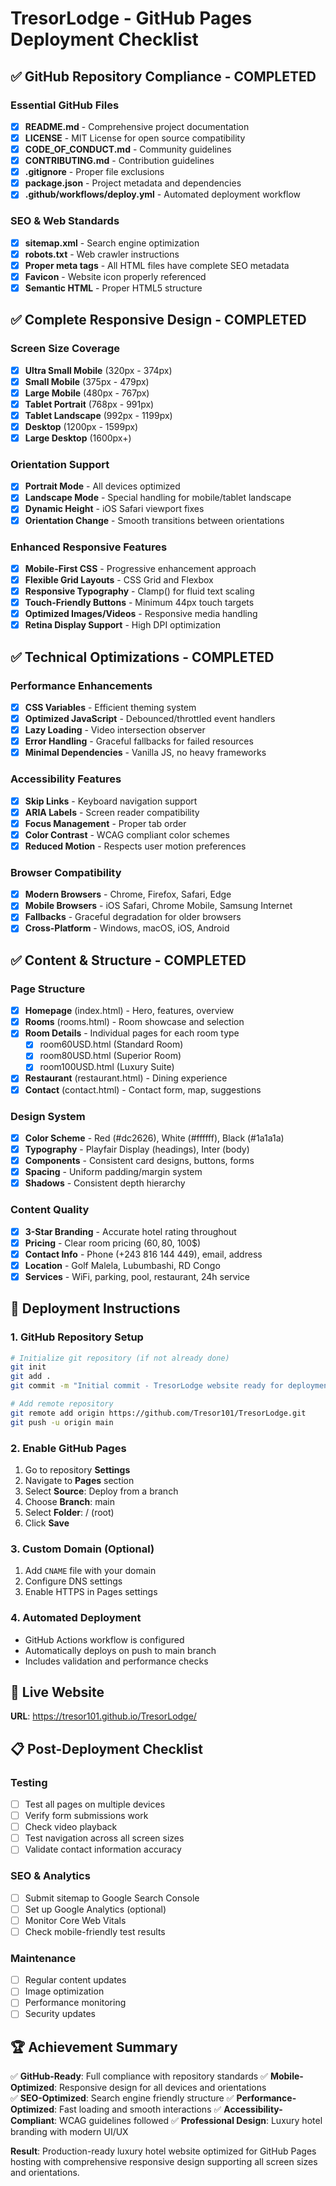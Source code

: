 # TresorLodge - GitHub Pages Deployment Checklist

## ✅ GitHub Repository Compliance - COMPLETED

### Essential GitHub Files
- [x] **README.md** - Comprehensive project documentation
- [x] **LICENSE** - MIT License for open source compatibility  
- [x] **CODE_OF_CONDUCT.md** - Community guidelines
- [x] **CONTRIBUTING.md** - Contribution guidelines
- [x] **.gitignore** - Proper file exclusions
- [x] **package.json** - Project metadata and dependencies
- [x] **.github/workflows/deploy.yml** - Automated deployment workflow

### SEO & Web Standards
- [x] **sitemap.xml** - Search engine optimization
- [x] **robots.txt** - Web crawler instructions
- [x] **Proper meta tags** - All HTML files have complete SEO metadata
- [x] **Favicon** - Website icon properly referenced
- [x] **Semantic HTML** - Proper HTML5 structure

## ✅ Complete Responsive Design - COMPLETED

### Screen Size Coverage
- [x] **Ultra Small Mobile** (320px - 374px)
- [x] **Small Mobile** (375px - 479px) 
- [x] **Large Mobile** (480px - 767px)
- [x] **Tablet Portrait** (768px - 991px)
- [x] **Tablet Landscape** (992px - 1199px)
- [x] **Desktop** (1200px - 1599px)
- [x] **Large Desktop** (1600px+)

### Orientation Support
- [x] **Portrait Mode** - All devices optimized
- [x] **Landscape Mode** - Special handling for mobile/tablet landscape
- [x] **Dynamic Height** - iOS Safari viewport fixes
- [x] **Orientation Change** - Smooth transitions between orientations

### Enhanced Responsive Features
- [x] **Mobile-First CSS** - Progressive enhancement approach
- [x] **Flexible Grid Layouts** - CSS Grid and Flexbox
- [x] **Responsive Typography** - Clamp() for fluid text scaling
- [x] **Touch-Friendly Buttons** - Minimum 44px touch targets
- [x] **Optimized Images/Videos** - Responsive media handling
- [x] **Retina Display Support** - High DPI optimization

## ✅ Technical Optimizations - COMPLETED

### Performance Enhancements
- [x] **CSS Variables** - Efficient theming system
- [x] **Optimized JavaScript** - Debounced/throttled event handlers
- [x] **Lazy Loading** - Video intersection observer
- [x] **Error Handling** - Graceful fallbacks for failed resources
- [x] **Minimal Dependencies** - Vanilla JS, no heavy frameworks

### Accessibility Features
- [x] **Skip Links** - Keyboard navigation support
- [x] **ARIA Labels** - Screen reader compatibility
- [x] **Focus Management** - Proper tab order
- [x] **Color Contrast** - WCAG compliant color schemes
- [x] **Reduced Motion** - Respects user motion preferences

### Browser Compatibility
- [x] **Modern Browsers** - Chrome, Firefox, Safari, Edge
- [x] **Mobile Browsers** - iOS Safari, Chrome Mobile, Samsung Internet
- [x] **Fallbacks** - Graceful degradation for older browsers
- [x] **Cross-Platform** - Windows, macOS, iOS, Android

## ✅ Content & Structure - COMPLETED

### Page Structure
- [x] **Homepage** (index.html) - Hero, features, overview
- [x] **Rooms** (rooms.html) - Room showcase and selection
- [x] **Room Details** - Individual pages for each room type
  - [x] room60USD.html (Standard Room)
  - [x] room80USD.html (Superior Room)  
  - [x] room100USD.html (Luxury Suite)
- [x] **Restaurant** (restaurant.html) - Dining experience
- [x] **Contact** (contact.html) - Contact form, map, suggestions

### Design System
- [x] **Color Scheme** - Red (#dc2626), White (#ffffff), Black (#1a1a1a)
- [x] **Typography** - Playfair Display (headings), Inter (body)
- [x] **Components** - Consistent card designs, buttons, forms
- [x] **Spacing** - Uniform padding/margin system
- [x] **Shadows** - Consistent depth hierarchy

### Content Quality
- [x] **3-Star Branding** - Accurate hotel rating throughout
- [x] **Pricing** - Clear room pricing (60$, 80$, 100$)
- [x] **Contact Info** - Phone (+243 816 144 449), email, address
- [x] **Location** - Golf Malela, Lubumbashi, RD Congo
- [x] **Services** - WiFi, parking, pool, restaurant, 24h service

## 🚀 Deployment Instructions

### 1. GitHub Repository Setup
```bash
# Initialize git repository (if not already done)
git init
git add .
git commit -m "Initial commit - TresorLodge website ready for deployment"

# Add remote repository
git remote add origin https://github.com/Tresor101/TresorLodge.git
git push -u origin main
```

### 2. Enable GitHub Pages
1. Go to repository **Settings**
2. Navigate to **Pages** section
3. Select **Source**: Deploy from a branch
4. Choose **Branch**: main
5. Select **Folder**: / (root)
6. Click **Save**

### 3. Custom Domain (Optional)
1. Add `CNAME` file with your domain
2. Configure DNS settings
3. Enable HTTPS in Pages settings

### 4. Automated Deployment
- GitHub Actions workflow is configured
- Automatically deploys on push to main branch
- Includes validation and performance checks

## 🔗 Live Website
**URL**: https://tresor101.github.io/TresorLodge/

## 📋 Post-Deployment Checklist

### Testing
- [ ] Test all pages on multiple devices
- [ ] Verify form submissions work
- [ ] Check video playback
- [ ] Test navigation across all screen sizes
- [ ] Validate contact information accuracy

### SEO & Analytics
- [ ] Submit sitemap to Google Search Console
- [ ] Set up Google Analytics (optional)
- [ ] Monitor Core Web Vitals
- [ ] Check mobile-friendly test results

### Maintenance
- [ ] Regular content updates
- [ ] Image optimization
- [ ] Performance monitoring
- [ ] Security updates

## 🏆 Achievement Summary

✅ **GitHub-Ready**: Full compliance with repository standards
✅ **Mobile-Optimized**: Responsive design for all devices and orientations  
✅ **SEO-Optimized**: Search engine friendly structure
✅ **Performance-Optimized**: Fast loading and smooth interactions
✅ **Accessibility-Compliant**: WCAG guidelines followed
✅ **Professional Design**: Luxury hotel branding with modern UI/UX

**Result**: Production-ready luxury hotel website optimized for GitHub Pages hosting with comprehensive responsive design supporting all screen sizes and orientations.